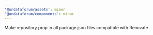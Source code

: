 ```yaml
---
'@undataforum/assets': minor
'@undataforum/components': minor
---
```


Make repository prop in all package.json files compatible with Renovate
